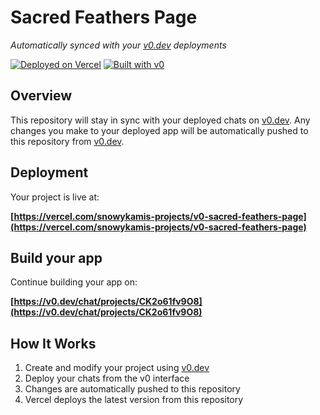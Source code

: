 # Sacred Feathers Page

*Automatically synced with your [v0.dev](https://v0.dev) deployments*

[![Deployed on Vercel](https://img.shields.io/badge/Deployed%20on-Vercel-black?style=for-the-badge&logo=vercel)](https://vercel.com/snowykamis-projects/v0-sacred-feathers-page)
[![Built with v0](https://img.shields.io/badge/Built%20with-v0.dev-black?style=for-the-badge)](https://v0.dev/chat/projects/CK2o61fv9O8)

## Overview

This repository will stay in sync with your deployed chats on [v0.dev](https://v0.dev).
Any changes you make to your deployed app will be automatically pushed to this repository from [v0.dev](https://v0.dev).

## Deployment

Your project is live at:

**[https://vercel.com/snowykamis-projects/v0-sacred-feathers-page](https://vercel.com/snowykamis-projects/v0-sacred-feathers-page)**

## Build your app

Continue building your app on:

**[https://v0.dev/chat/projects/CK2o61fv9O8](https://v0.dev/chat/projects/CK2o61fv9O8)**

## How It Works

1. Create and modify your project using [v0.dev](https://v0.dev)
2. Deploy your chats from the v0 interface
3. Changes are automatically pushed to this repository
4. Vercel deploys the latest version from this repository